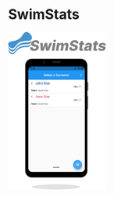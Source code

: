 <!DOCTYPE html>
<html lang="en">
<head>
    <meta charset="UTF-8">
    <meta http-equiv="X-UA-Compatible" content="IE=edge">
    <meta name="viewport" content="width=device-width, initial-scale=1.0">
    <title>Document</title>
</head>
<body>
    <h1>SwimStats</h1>
    <img src="./assets/swimstatsintropicture.png" alt="drawing" width="200" />
</body>
</html>



